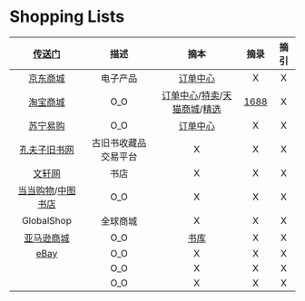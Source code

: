 <style type="text/css">
#content {margin-left: 20px;}
#content table {width:1300px;}
</style>
# Shopping Lists

| [传送门](../navigation.md) | 描述 | 摘本 | 摘录 | 摘引 |
|:---:|:---:|:---:|:---:|:---:|
| [京东商城](https://www.jd.com/) | 电子产品 | [订单中心](https://order.jd.com/center/list.action) | X | X |
| [淘宝商城](https://ai.taobao.com/) | O_O | [订单中心](https://buyertrade.taobao.com/trade/itemlist/list_bought_items.htm)/[特卖](https://temai.taobao.com/)/[天猫商城](https://www.tmall.com/)/[精选](https://pages.tmall.com/wow/portal/act/jxtmall) | [1688](https://www.1688.com/) | X |
| [苏宁易购](https://www.suning.com/) | O_O | [订单中心](https://order.suning.com/order/orderList.do) | X | X |
| [孔夫子旧书网](https://www.kongfz.com/) | 古旧书收藏品交易平台 | X | X | X |
| [文轩网](https://www.winxuan.com/) | 书店 | X | X | X |
| [当当购物](http://www.dangdang.com/)/[中图书店](http://www.bookschina.com/) | O_O | X | X | X |
| GlobalShop | 全球商城 | X | X | X |
| [亚马逊商城](https://www.amazon.cn/) | O_O | [书库](https://www.amazon.cn/b?ie=UTF8&node=1974754071) | X | X |
| [eBay](https://www.ebay.com/) | O_O | X | X | X |
| []() | O_O | X | X | X |
| []() | O_O | X | X | X |
